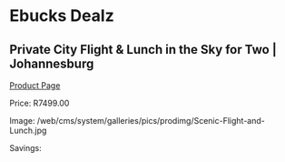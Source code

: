 
# Ebucks Dealz
## Private City Flight & Lunch in the Sky for Two | Johannesburg
[Product Page](https://www.ebucks.com/web/shop/productSelected.do?prodId=1133023577&catId=322194367)

Price: R7499.00

Image: /web/cms/system/galleries/pics/prodimg/Scenic-Flight-and-Lunch.jpg

Savings: 


	